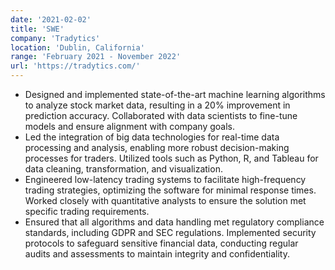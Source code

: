 ```yaml
---
date: '2021-02-02'
title: 'SWE'
company: 'Tradytics'
location: 'Dublin, California'
range: 'February 2021 - November 2022'
url: 'https://tradytics.com/'
---
```


- Designed and implemented state-of-the-art machine learning algorithms to analyze stock market data, resulting in a 20% improvement in prediction accuracy. Collaborated with data scientists to fine-tune models and ensure alignment with company goals.
- Led the integration of big data technologies for real-time data processing and analysis, enabling more robust decision-making processes for traders. Utilized tools such as Python, R, and Tableau for data cleaning, transformation, and visualization.
- Engineered low-latency trading systems to facilitate high-frequency trading strategies, optimizing the software for minimal response times. Worked closely with quantitative analysts to ensure the solution met specific trading requirements.
- Ensured that all algorithms and data handling met regulatory compliance standards, including GDPR and SEC regulations. Implemented security protocols to safeguard sensitive financial data, conducting regular audits and assessments to maintain integrity and confidentiality.
